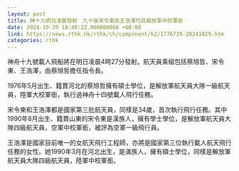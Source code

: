 ```yaml
---
layout: post
title: 神十九明日凌晨發射　九十後宋令東及王浩澤均具解放軍中校軍銜
date: 2024-10-29 18:49:22.000000000 +08:00
link: https://news.rthk.hk/rthk/ch/component/k2/1776729-20241029.htm
categories: rthk
---
```


神舟十九號載人飛船將在明日凌晨4時27分發射。航天員乘組包括蔡旭哲、宋令東、王浩澤，由蔡旭哲擔任指令長。

1976年5月出生、籍貫河北的蔡旭哲擁有碩士學位，是解放軍航天員大隊一級航天員，陸軍大校軍銜，執行過神舟十四號載人飛行任務。

宋令東和王浩澤都是國家第三批航天員，同樣是34歲，首次執行飛行任務。其中1990年8月出生、籍貫山東的宋令東是漢族人，擁有學士學位，是解放軍航天員大隊四級航天員，空軍中校軍銜，被評為空軍一級飛行員。

王浩澤是國家目前唯一的女航天飛行工程師，亦將是國家第三位執行載人航天飛行任務的女性。她1990年3月在河北出生，是滿族人，擁有碩士學位，同樣是解放軍航天員大隊四級航天員，陸軍中校軍銜。
